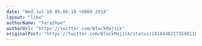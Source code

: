 ```yaml
---
date: "Wed Jul 18 05:06:10 +0000 2018"
layout: "like"
authorName: "ToraShae"
authorUrl: "https://twitter.com/BlackMajiik"
originalPost: "https://twitter.com/BlackMajiik/status/1019448217359011840"
---
```


